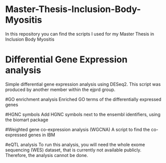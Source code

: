 # Master-Thesis-Inclusion-Body-Myositis
In this repository you can find the scripts I used for my Master Thesis in Inclusion Body Myositis

# Differential Gene Expression analysis
Simple differential gene expression analysis using DESeq2. This script was produced by another member within the ejprd group.

#GO enrichment analysis
Enriched GO terms of the differentially expressed genes

#HGNC symbols
Add HGNC symbols next to the ensembl identifiers, using the biomart package

#Weighted gene co-expression analysis (WGCNA)
A script to find the co-expressed genes in IBM

#eQTL analysis
To run this analysis, you will need the whole exome sequencing (WES) dataset, that is currently not available publicly. Therefore, the analysis
cannot be done. 
